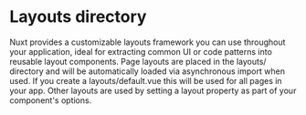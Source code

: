 # Layouts directory
Nuxt provides a customizable layouts framework you can use throughout your application, ideal for extracting common UI or code patterns into reusable layout components. Page layouts are placed in the layouts/ directory and will be automatically loaded via asynchronous import when used. If you create a layouts/default.vue this will be used for all pages in your app. Other layouts are used by setting a layout property as part of your component's options.
